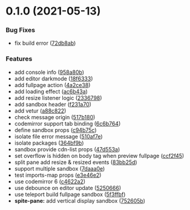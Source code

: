# 0.1.0 (2021-05-13)


### Bug Fixes

* fix build error ([72db8ab](https://github.com/xiaoluoboding/vue-sfc-sandbox/commit/72db8abd38e9e9b08173e36af3536e44a83ebc8e))


### Features

* add console info ([958a80b](https://github.com/xiaoluoboding/vue-sfc-sandbox/commit/958a80b585e8d5e13b3cfa319791575d9dc49c16))
* add editor darkmode ([18f6333](https://github.com/xiaoluoboding/vue-sfc-sandbox/commit/18f6333880c936e861b3d87bfc56ef35afbe0538))
* add fullpage action ([4a2ce38](https://github.com/xiaoluoboding/vue-sfc-sandbox/commit/4a2ce386584b079b43ec8cd36a6917b0c6dcc12f))
* add loading effect ([ac6b43a](https://github.com/xiaoluoboding/vue-sfc-sandbox/commit/ac6b43a8a4c701ea453427e52660520d84447330))
* add resize listener logic ([2336798](https://github.com/xiaoluoboding/vue-sfc-sandbox/commit/2336798892b374cad93276a62558628b519953c7))
* add sandbox header ([f231a70](https://github.com/xiaoluoboding/vue-sfc-sandbox/commit/f231a709c671b07f59e10f2cb5acbf159a5a1db0))
* add vetur ([a88c822](https://github.com/xiaoluoboding/vue-sfc-sandbox/commit/a88c822e004308bd7fef7edf25292ca2c6ab8672))
* check message origin ([517b180](https://github.com/xiaoluoboding/vue-sfc-sandbox/commit/517b180238e0fa22f60a2b9d5bfebfeffc005901))
* codemirror support tab binding ([6c6b764](https://github.com/xiaoluoboding/vue-sfc-sandbox/commit/6c6b7647c93d288fa361197de717356b5d6daf24))
* define sandbox props ([c94b75c](https://github.com/xiaoluoboding/vue-sfc-sandbox/commit/c94b75c5676adf03120ab17b9660742bf3917a7a))
* isolate file error message ([510af7e](https://github.com/xiaoluoboding/vue-sfc-sandbox/commit/510af7e429f1f23fb7d9410bab59eea75c8cdcfb))
* isolate packages ([364bf9b](https://github.com/xiaoluoboding/vue-sfc-sandbox/commit/364bf9bb0f9a917f2eecdf85decd9f3cc6e1b9b5))
* sandbox provide cdn-list props ([47d553a](https://github.com/xiaoluoboding/vue-sfc-sandbox/commit/47d553a6f6fcb34c94391f5478b58d43011fc02d))
* set overflow is hidden on body tag when preview fullpage ([ccf2f45](https://github.com/xiaoluoboding/vue-sfc-sandbox/commit/ccf2f45620bdebe16054997aa05ad52613386ac8))
* split pane add resize & resized events ([83bb25d](https://github.com/xiaoluoboding/vue-sfc-sandbox/commit/83bb25df3ed87225ae68cb495edab103c1c9fb37))
* support multiple sandbox ([7daaa0e](https://github.com/xiaoluoboding/vue-sfc-sandbox/commit/7daaa0e9af8882b6004778357ec8091d2243bdac))
* test imports-map props ([e3e46e2](https://github.com/xiaoluoboding/vue-sfc-sandbox/commit/e3e46e2dcce96a0fe76eb40a86fc80f071675d51))
* use codemirror 6 ([c4622a2](https://github.com/xiaoluoboding/vue-sfc-sandbox/commit/c4622a2239458fa51b153c71241f9f94876bc662))
* use debounce on editor update ([5250666](https://github.com/xiaoluoboding/vue-sfc-sandbox/commit/525066617818cf774aa2a16f0bfb75be4f9834f4))
* use teleport build fullpage sandbox ([5f3ffbf](https://github.com/xiaoluoboding/vue-sfc-sandbox/commit/5f3ffbf824591258b66df40f27e336ca53b0ce9f))
* **spite-pane:** add vertical display sandbox ([752605b](https://github.com/xiaoluoboding/vue-sfc-sandbox/commit/752605b6ff0eca5efe5f195ec35ee45423c30a13))



